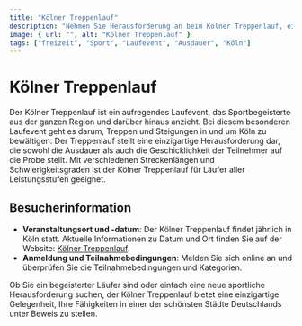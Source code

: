 ```yaml
---
title: "Kölner Treppenlauf"
description: "Nehmen Sie Herausforderung an beim Kölner Treppenlauf, einem einzigartigen sportlichen Event, das Ausdauer und Geschicklichkeit in der malerischen Umgebung Kölns testet"
image: { url: "", alt: "Kölner Treppenlauf" }
tags: ["freizeit", "Sport", "Laufevent", "Ausdauer", "Köln"]
---
```


# Kölner Treppenlauf

Der Kölner Treppenlauf ist ein aufregendes Laufevent, das Sportbegeisterte aus der ganzen Region und darüber hinaus anzieht. Bei diesem besonderen Laufevent geht es darum, Treppen und Steigungen in und um Köln zu bewältigen. Der Treppenlauf stellt eine einzigartige Herausforderung dar, die sowohl die Ausdauer als auch die Geschicklichkeit der Teilnehmer auf die Probe stellt. Mit verschiedenen Streckenlängen und Schwierigkeitsgraden ist der Kölner Treppenlauf für Läufer aller Leistungsstufen geeignet.

## Besucherinformation

- **Veranstaltungsort und -datum**: Der Kölner Treppenlauf findet jährlich in Köln statt. Aktuelle Informationen zu Datum und Ort finden Sie auf der Website: [Kölner Treppenlauf](https://www.koelner-treppenlauf.de).
- **Anmeldung und Teilnahmebedingungen**: Melden Sie sich online an und überprüfen Sie die Teilnahmebedingungen und Kategorien.

Ob Sie ein begeisterter Läufer sind oder einfach eine neue sportliche Herausforderung suchen, der Kölner Treppenlauf bietet eine einzigartige Gelegenheit, Ihre Fähigkeiten in einer der schönsten Städte Deutschlands unter Beweis zu stellen.
